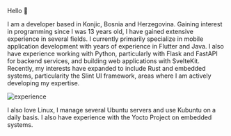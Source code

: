 Hello 👋

I am a developer based in Konjic, Bosnia and Herzegovina. Gaining interest in programming since I was 13 years old, I have gained extensive experience in several fields.
I currently primarily specialize in mobile application development with years of experience in Flutter and Java. I also have experience 
working with Python, particularly with Flask and FastAPI for backend services, and building web applications with SvelteKit. Recently, my interests have expanded to include Rust and embedded systems,
particularity the Slint UI framework, areas where I am actively developing my expertise.

![experience](https://github.com/voloder/voloder/assets/110066198/d4474f66-0cab-4639-ad9e-1755542028ac)

I also love Linux, I manage several Ubuntu servers and use Kubuntu on a daily basis. I also have experience with the Yocto Project on embedded systems.
